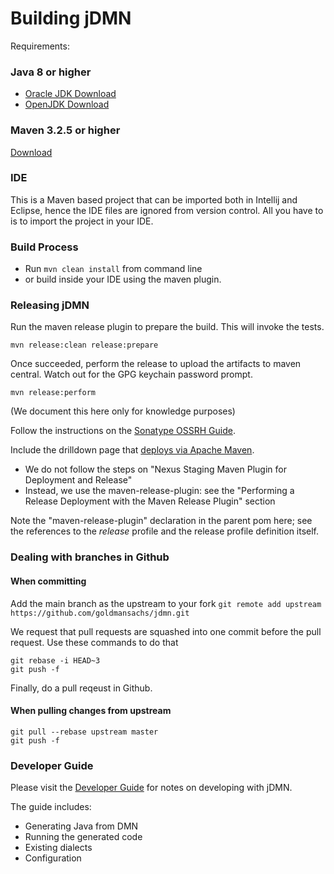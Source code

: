 # Building jDMN

Requirements:

### Java 8 or higher

* [Oracle JDK Download](http://www.oracle.com/technetwork/java/javase/downloads/index.html)
* [OpenJDK Download](http://openjdk.java.net/install/)


### Maven 3.2.5 or higher

[Download](https://maven.apache.org/download.cgi)


### IDE

This is a Maven based project that can be imported both in Intellij and Eclipse, hence the IDE files are ignored from version control. All you have to is to import the project in your IDE.

### Build Process

* Run ```mvn clean install``` from command line
* or build inside your IDE using the maven plugin.

### Releasing jDMN

Run the maven release plugin to prepare the build. This will invoke the tests.

```mvn release:clean release:prepare```

Once succeeded, perform the release to upload the artifacts to maven central. Watch out for the GPG keychain password prompt.

```mvn release:perform```

(We document this here only for knowledge purposes)

Follow the instructions on the [Sonatype OSSRH Guide](http://central.sonatype.org/pages/ossrh-guide.html).

Include the drilldown page that [deploys via Apache Maven](http://central.sonatype.org/pages/apache-maven.html).
* We do not follow the steps on "Nexus Staging Maven Plugin for Deployment and Release"
* Instead, we use the maven-release-plugin: see the "Performing a Release Deployment with the Maven Release Plugin" section

Note the "maven-release-plugin" declaration in the parent pom here; see the references to the _release_ profile and the
release profile definition itself.

### Dealing with branches in Github

#### When committing

Add the main branch as the upstream to your fork
```git remote add upstream https://github.com/goldmansachs/jdmn.git```

We request that pull requests are squashed into one commit before the pull request. Use these commands to do that
```
git rebase -i HEAD~3
git push -f
```

Finally, do a pull reqeust in Github.


#### When pulling changes from upstream

```
git pull --rebase upstream master
git push -f
```

### Developer Guide

Please visit the [Developer Guide](https://goldmansachs.github.io/jDMN/README.md) for notes on
developing with jDMN.

The guide includes:
* Generating Java from DMN
* Running the generated code
* Existing dialects
* Configuration

